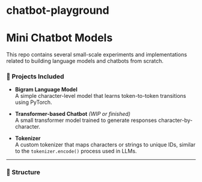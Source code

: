 # chatbot-playground
# Mini Chatbot Models

This repo contains several small-scale experiments and implementations related to building language models and chatbots from scratch.

### 🔧 Projects Included

- **Bigram Language Model**  
  A simple character-level model that learns token-to-token transitions using PyTorch.

- **Transformer-based Chatbot** *(WIP or finished)*  
  A small transformer model trained to generate responses character-by-character.

- **Tokenizer**  
  A custom tokenizer that maps characters or strings to unique IDs, similar to the `tokenizer.encode()` process used in LLMs.

---

### 📂 Structure

